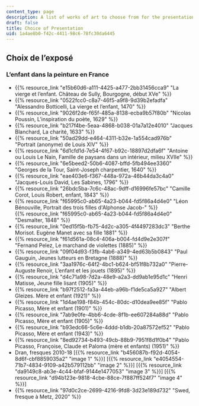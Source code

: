 ```yaml
---
content_type: page
description: A list of works of art to choose from for the presentation assignment.
draft: false
title: Choice of Presentation
uid: 1a4ae8b0-f42c-4411-98c6-78fc30da6445
---
```

## Choix de l’exposé

### L’enfant dans la peinture en France

- {{% resource_link "e15b60d6-a111-4425-a477-2bb31456cca9" "La vierge et l’enfant. Château de Sully, Bourgogne, début XVe" %}}
- {{% resource_link "0522fcc0-c8a7-46f5-a9f8-9d39b2efadfa" "Alessandro Botticelli, La vierge et l’enfant, 1470" %}}
- {{% resource_link "9026f2de-f65f-485a-8138-ecba9b57f80b" "Nicolas Poussin, L’inspiration du poète, 1629" %}}
- {{% resource_link "b217f4be-5eaa-4868-b038-01a7a12e4010" "Jacques Blanchard, La charité, 1633" %}}
- {{% resource_link "50ad29dd-e464-4311-b32e-1a554cad976b" "Portrait (anonyme) de Louis XIV" %}}
- {{% resource_link "6d1cfd1d-7e54-4f67-b92c-18897d2dfa6f" "Antoine ou Louis Le Nain, Famille de paysans dans un intérieur, milieu XVIIe" %}}
- {{% resource_link "6e5beed2-50b6-4087-bffd-5fb494ee3360" "Georges de la Tour, Saint-Joseph charpentier, 1640" %}}
- {{% resource_link "eae403e6-f367-448a-972a-46b44da3c4a0" "Jacques-Louis David, Les Sabines, 1796" %}}
- {{% resource_link "26bdc5ba-7c6c-48ac-9dff-d16996fe57bc" "Camille Corot, Louis Robert, enfant, 1843" %}}
- {{% resource_link "f65995c0-ab65-4a23-b044-fd5f86a4d4e0" "Léon Bénouville, Portrait des trois filles d'Alphonse Jacob-" %}}           
    {{% resource_link "f65995c0-ab65-4a23-b044-fd5f86a4d4e0" "Desmalter, 1848" %}}
- {{% resource_link "0ed15f5b-fb75-4d2c-a305-4f4497283dc3" "Berthe Morisot. Eugène Manet avec sa fille 1881" %}}
- {{% resource_link "f61d561a-08c4-406a-b004-fd4d9e2e307f" "Fernand Pelez, Le marchand de violettes (1885)" %}}
- {{% resource_link "09f04d93-f3fb-4ab6-a349-4ed63b5b0843" "Paul Gauguin, Jeunes lutteurs en Bretagne (1888)" %}}
- {{% resource_link "3aa1976c-64f2-4bc1-b624-bf51f8b732a0" "Pierre-Auguste Renoir, L’enfant et les jouets (1895)" %}}
- {{% resource_link "d4c71a98-7d2a-48e9-a2a3-dd9ab1e95d1c" "Henri Matisse, Jeune fille lisant (1905)" %}}
- {{% resource_link "b97f2512-fa3a-44eb-a96b-f1de5ca5a927" "Albert Gleizes. Mère et enfant (1921)" %}}
- {{% resource_link "1d4ae198-f84b-454c-80dc-d10dea9ee85f" "Pablo Picasso, Mère et enfant (1901)" %}}
- {{% resource_link "7ab9e0fe-4bb6-4cde-8f1b-ee607284a88d" "Pablo Picasso, Mère et enfant (1905)" %}}
- {{% resource_link "b93edc66-5c6e-4ddd-b1db-20a87572ef52" "Pablo Picasso, Mère et enfant (1943)" %}}
- {{% resource_link "8ed92734-b493-49cb-88b9-7951f8d1f0b4" "Pablo Picasso, Françoise, Claude et Paloma (mère et enfants) (1951)" %}}
- Dran, fresques 2010-18 \[{{% resource_link "b456087b-f92d-4054-8d6f-cbf8859035a2" "image 1" %}}\] \[{{% resource_link "e4054554-71b7-4834-9109-a42b579112bb" "image 2" %}}\] \[{{% resource_link "da9149c8-ab3e-4c44-bfaf-9144e1477053" "image 3" %}}\] \[{{% resource_link "d94b123e-9818-4cbe-88ce-7f887ff524f7" "image 4" %}}\]
- {{% resource_link "97d0c2ce-2699-4216-9fd8-3d23e189d732" "Swed, fresque à Metz, 2020" %}}